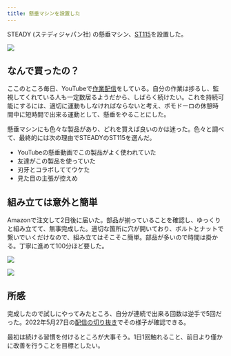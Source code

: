 ```yaml
---
title: 懸垂マシンを設置した
---
```

STEADY (ステディジャパン社) の懸垂マシン、[ST115](https://www.amazon.co.jp/dp/B09K3QQBKH)を設置した。

![](https://lh6.googleusercontent.com/nmDQC-xpjg2_mL3qi4ZhxWsugzH7peM7U3tpNs4hGQIyEAqELbJiLxz8lzdMmvCiRTZEqejqd3KIMOTMqkciyg27I_COx-kGdUXxPHZrekIqOLkxgBmtRyFKEbYPrfl_Xbhdy64uEfrWl2z-CW7VXGPS2YWAav1XoRKh7xnP4FTzUpL-LaYO73WhZoJS)

なんで買ったの？
--------

ここのところ毎日、YouTubeで[作業配信](https://www.youtube.com/c/r7kamura)をしている。自分の作業は捗るし、監視してくれている人も一定数居るようだから、しばらく続けたい。これを持続可能にするには、適切に運動もしなければならないと考え、ポモドーロの休憩時間中に短時間で出来る運動として、懸垂をやることにした。

懸垂マシンにも色々な製品があり、どれを買えば良いのかは迷った。色々と調べて、最終的には次の理由でSTEADYのST115を選んだ。

*   YouTubeの懸垂動画でこの製品がよく使われていた
*   友達がこの製品を使っていた
*   刃牙とコラボしててウケた
*   見た目の主張が控えめ

組み立ては意外と簡単
----------

Amazonで注文して2日後に届いた。部品が揃っていることを確認し、ゆっくりと組み立てて、無事完成した。適切な箇所に穴が開いており、ボルトとナットで繋いでいくだけなので、組み立てはそこそこ簡単。部品が多いので時間は掛かる。丁寧に進めて100分ほど要した。

![](https://lh4.googleusercontent.com/DXv7SqwiZ0QL_Kyvgk4AsROQ_QeuP3Uu9vZX0221iFrz6vEtR4xJuhw5OqU86NsMFbP_vV0C_pwI0FkQ83aF_2VYebOVarzl671Fyt3Kyb1nA113A4Lg_pNRjOTnBVYGFv3fDE1kFaJdMj88HzrRD6jmbIegHv4gHiTYuDyPknUm40Yy4pkJ-bwDvv7O)

![](https://lh6.googleusercontent.com/NViTmdcPFk6CN2eBSe8kU6MaojIKRqU1iwh2589ZwwTU2wTTUBjBXlSFpmJovhx_boJ07_IsiIP3rm2y3x8AMeYe4MxqkdVYfx2N9J88wksW8_pLUbEcimclNptkZBVFEzxXvCXmQFMGAJWaKgkNs4V2uS5F7akoZUMlX-NLWX8UeL9odQUFDOSNY_al)

所感
--

完成したので試しにやってみたところ、自分が連続で出来る回数は逆手で5回だった。2022年5月27日の[配信の切り抜き](https://www.youtube.com/clip/Ugkxy2NXpdlfZF0kT9s-MoCOrbB1wpWEryK9)でその様子が確認できる。

最初は続ける習慣を付けるところが大事そう。1日1回触れること、前日より僅かに改善を行うことを目標としたい。
